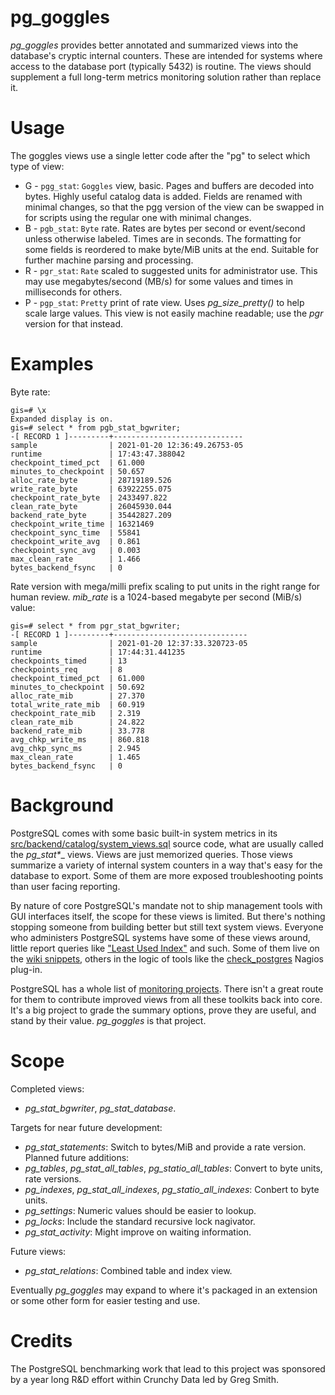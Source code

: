 # pg_goggles

_pg\_goggles_ provides better annotated and summarized views into the database's cryptic internal counters.  These are intended for systems where access to the database port (typically 5432) is routine.  The views should supplement a full long-term metrics monitoring solution rather than replace it.

# Usage

The goggles views use a single letter code after the "pg" to select which type of view:

* G - `pgg_stat`:  `Goggles` view, basic.  Pages and buffers are decoded into bytes.  Highly useful catalog data is added.  Fields are renamed with minimal changes, so that the pgg version of the view can be swapped in for scripts using the regular one with minimal changes.
* B - `pgb_stat`:  `Byte` rate.  Rates are bytes per second or event/second unless otherwise labeled.  Times are in seconds.  The formatting for some fields is reordered to make byte/MiB units at the end.  Suitable for further machine parsing and processing.
* R - `pgr_stat`:  `Rate` scaled to suggested units for administrator use.  This may use megabytes/second (MB/s) for some values and times in milliseconds for others.
* P - `pgp_stat`:  `Pretty` print of rate view.  Uses _pg\_size\_pretty()_ to help scale large values.  This view is not easily machine readable; use the _pgr_ version for that instead.

# Examples

Byte rate:

    gis=# \x
    Expanded display is on.
    gis=# select * from pgb_stat_bgwriter;
    -[ RECORD 1 ]---------+-----------------------------
    sample                | 2021-01-20 12:36:49.26753-05
    runtime               | 17:43:47.388042
    checkpoint_timed_pct  | 61.000
    minutes_to_checkpoint | 50.657
    alloc_rate_byte       | 28719189.526
    write_rate_byte       | 63922255.075
    checkpoint_rate_byte  | 2433497.822
    clean_rate_byte       | 26045930.044
    backend_rate_byte     | 35442827.209
    checkpoint_write_time | 16321469
    checkpoint_sync_time  | 55841
    checkpoint_write_avg  | 0.861
    checkpoint_sync_avg   | 0.003
    max_clean_rate        | 1.466
    bytes_backend_fsync   | 0

Rate version with mega/milli prefix scaling to put units in the right range for human review.  _mib\_rate_ is a 1024-based megabyte per second (MiB/s) value:

    gis=# select * from pgr_stat_bgwriter;
    -[ RECORD 1 ]---------+------------------------------
    sample                | 2021-01-20 12:37:33.320723-05
    runtime               | 17:44:31.441235
    checkpoints_timed     | 13
    checkpoints_req       | 8
    checkpoint_timed_pct  | 61.000
    minutes_to_checkpoint | 50.692
    alloc_rate_mib        | 27.370
    total_write_rate_mib  | 60.919
    checkpoint_rate_mib   | 2.319
    clean_rate_mib        | 24.822
    backend_rate_mib      | 33.778
    avg_chkp_write_ms     | 860.818
    avg_chkp_sync_ms      | 2.945
    max_clean_rate        | 1.465
    bytes_backend_fsync   | 0

# Background

PostgreSQL comes with some basic built-in system metrics in its [src/backend/catalog/system_views.sql](https://github.com/postgres/postgres/blob/master/src/backend/catalog/system_views.sql) source code, what are usually called the _pg_stat*__ views.  Views are just memorized queries.  Those views summarize a variety of internal system counters in a way that's easy for the database to export.  Some of them are more exposed troubleshooting points than user facing reporting.  

By nature of core PostgreSQL's mandate not to ship management tools with GUI interfaces itself, the scope for these views is limited.  But there's nothing stopping someone from building better but still text system views.  Everyone who administers PostgreSQL systems have some of these views around, little report queries like ["Least Used Index"](https://wiki.postgresql.org/wiki/Index_Maintenance) and such.  Some of them live on the [wiki snippets](https://wiki.postgresql.org/wiki/Category:Snippets), others in the logic of tools like the [check_postgres](https://bucardo.org/check_postgres/) Nagios plug-in.

PostgreSQL has a whole list of [monitoring projects](https://wiki.postgresql.org/wiki/Monitoring).  There isn't a great route for them to contribute improved views from all these toolkits back into core.  It's a big project to grade the summary options, prove they are useful, and stand by their value.  _pg\_goggles_ is that project.

# Scope

Completed views:

* _pg\_stat\_bgwriter_, _pg\_stat\_database_.

Targets for near future development:

* _pg\_stat\_statements_:   Switch to bytes/MiB and provide a rate version.
Planned future additions:
* _pg\_tables_, _pg\_stat\_all\_tables_, _pg\_statio\_all\_tables_:  Convert to byte units, rate versions.
* _pg\_indexes_, _pg\_stat\_all\_indexes_, _pg\_statio\_all\_indexes_:  Conbert to byte units.
* _pg\_settings_:  Numeric values should be easier to lookup.
* _pg\_locks_:  Include the standard recursive lock nagivator.
* _pg\_stat\_activity_:  Might improve on waiting information.

Future views:
* _pg\_stat\_relations_:  Combined table and index view.

Eventually _pg\_goggles_ may expand to where it's packaged in an extension or some other form for easier testing and use.

# Credits

The PostgreSQL benchmarking work that lead to this project was sponsored by a year long R&D effort within Crunchy Data led by Greg Smith.